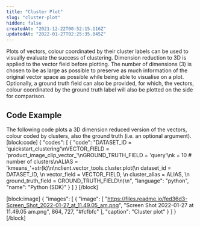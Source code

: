 ```yaml
---
title: "Cluster Plot"
slug: "cluster-plot"
hidden: false
createdAt: "2021-12-22T00:52:15.116Z"
updatedAt: "2022-01-27T02:25:35.045Z"
---
```

Plots of vectors, colour coordinated by their cluster labels can be used to visually evaluate the success of clustering. Dimension reduction to 3D is applied to the vector field before plotting. The number of dimensions (3) is chosen to be as large as possible to preserve as much information of the original vector space as possible while being able to visualise on a plot. Optionally, a ground truth field can also be provided, for which, the vectors, colour coordinated by the ground truth label will also be plotted on the side for comparison.

## Code Example
The following code plots a 3D dimension reduced version of the vectors, colour coded by clusters, also the ground truth (i.e. an optional argument).
[block:code]
{
  "codes": [
    {
      "code": "DATASET_ID = 'quickstart_clustering'\nVECTOR_FIELD = 'product_image_clip_vector_'\nGROUND_TRUTH_FIELD = 'query'\nk = 10 # number of clusters\nALIAS = 'kmeans_'+str(k)\n\nclient.vector_tools.cluster.plot(\n  dataset_id = DATASET_ID, \n  vector_field = VECTOR_FIELD, \n  cluster_alias = ALIAS, \n  ground_truth_field = GROUND_TRUTH_FIELD\n)\n",
      "language": "python",
      "name": "Python (SDK)"
    }
  ]
}
[/block]

[block:image]
{
  "images": [
    {
      "image": [
        "https://files.readme.io/fed36d3-Screen_Shot_2022-01-27_at_11.49.05_am.png",
        "Screen Shot 2022-01-27 at 11.49.05 am.png",
        864,
        727,
        "#fcfbfc"
      ],
      "caption": "Cluster plot"
    }
  ]
}
[/block]